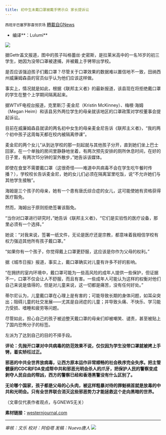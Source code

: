 ```yaml
---
title: 初中生未戴口罩被戴手铐示众 家长提诉讼
---
```

`西班牙巴塞罗那喜悦农场` [轉載自GNews](https://gnews.org/zh-hans/1595773/)

- 编译**：Lulumi**


![](https://assets.gnews.org/wp-content/uploads/2021/10/image-267.png)

据Gettr盖文报道，图中的孩子叫格蕾丝·史密斯，是拉莱米高中的一名16岁的初三学生，她因为没带口罩被逮捕，并被戴上手铐带出学校。

是否应该强迫孩子们戴口罩？尽管关于口罩效果的数据难以置信地不一致，田纳西州威廉姆森县的官员似乎认为他们应该这样做。

事实上，情况就是如此，根据《联邦主义者》的最新报道，该县现在将拒绝戴口罩的学生在整个上学期间隔离起来。

据WTVF电视台报道，克里斯汀·麦金尼（Kristin McKinney）、梅根·海姆（Megan Heim）和该县另外两位学生的母亲就该地区的口罩政策对学校董事会提起诉讼。

目前在威廉姆森县就读的两名初中女生的母亲麦金尼告诉《联邦主义者》，“我的两个初中孩子这周每天都在校内被隔离停课”。

麦金尼的两个女儿“从到达学校的那一刻起就与其他孩子分开，直到她们坐上巴士回家，在一个单独的房间里静静地坐着，有两次预先安排的厕所休息时间，在好的日子里，有两次15分钟的室外散步，”她告诉该媒体。

即使在食堂不需要戴口罩（这很奇怪——难道中共病毒不会在学生吃午餐时传播？），学校校长告诉麦金尼，她的女儿们必须在隔离室里吃饭，说“不允许她们与其他学生接触”。

海姆是三个孩子的母亲，她有一个患有唐氏综合症的女儿，这可能使她有资格获得医疗豁免。

然而，海姆出于原则拒绝签署该豁免。

“当你对口罩进行研究时，”她告诉《联邦主义者》，“它们是实验性的医疗设备，那里必须有一个选择。”

她说：“对我来说，签署一纸文件，无论是医疗还是宗教，都意味着我相信学校有权力强迫其他所有孩子戴口罩。”

“如果你有一个孩子，你觉得戴上口罩更舒服，这应该是你作为父母的权利。”

据《城市日报》报道，事实上，戴口罩确实对儿童有许多不好的影响。

“在拥挤的室内环境中，戴口罩可能为一些高风险的成年人提供一些保护，但证据不一，口罩不仅会让人不舒服，而且有害。一些成年人可能认为这样的权衡对他们自己来说是值得的，但是对儿童来说，这一切都是痛苦，没有任何好处。”

蒂尔尼认为，儿童戴口罩在心理上是有害的；可能导致长期的身体问题，如耳朵突出；阻碍儿童的社交发展——尤其是自闭症的儿童；并导致头痛、不快乐、学习能力受损、嗜睡和疲劳等问题。

尽管如此，担心自己的孩子被迫整天戴口罩的母亲们却被嘲笑、谴责，甚至被贴上了国内恐怖分子的标签。

左派为了达到自己的目的不择手段。

**评论：先抛开口罩对中共病毒的防范效果不说，仅仅因为学生没带口罩就被拷上手铐，着实矫枉过正。**

**邪恶的中共全世界放病毒，让西方原本运作非常顺畅的社会秩序完全失序。把主管健康的CDC和FDA变成帮中共和邪恶光明会杀人的爪牙，把保护人民的警察变成剥夺人民自由的帮凶，西方的警察已经和香港黑警没有什么区别了。**

**无论哪个国家，孩子都是父母的心头肉，被这样粗暴对待的罪魁祸首就是放毒的中共和光明会。只有全世界联合消灭这些邪恶势力才能拯救这个走向黑暗的世界。**

（文章仅代表作者观点，与GNEWS无关）

**素材链接：**[westernjournal.com](https://www.westernjournal.com/moms-file-lawsuit-one-said-middle-school-put-maskless-kids-prison-like-conditions/?ff_source=Email&amp;ff_medium=newsletter-CT&amp;ff_campaign=dailypm&amp;ff_content=conservative-tribune)

* * *

*审核：文乐
校对：阿伯塔
发稿：Nuevo唐人*
![](https://assets.gnews.org/wp-content/uploads/2021/10/GNEWS_CH.-1-1.jpeg)
